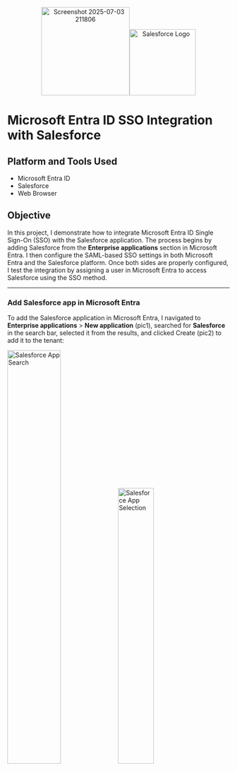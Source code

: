 <p align="center">
  <img src="https://github.com/user-attachments/assets/bd4c09fd-cab4-4834-a7af-3e10c62309f3" alt="Screenshot 2025-07-03 211806" width="200" /><img src="https://cdn.worldvectorlogo.com/logos/salesforce-2.svg" alt="Salesforce Logo" width="150"/>


# Microsoft Entra ID SSO Integration with Salesforce

## Platform and Tools Used
- Microsoft Entra ID
- Salesforce
- Web Browser

## Objective
In this project, I demonstrate how to integrate Microsoft Entra ID Single Sign-On (SSO) with the Salesforce application. The process begins by adding Salesforce from the **Enterprise applications** section in Microsoft Entra. I then configure the SAML-based SSO settings in both Microsoft Entra and the Salesforce platform. Once both sides are properly configured, I test the integration by assigning a user in Microsoft Entra to access Salesforce using the SSO method.

---------

### Add Salesforce app in Microsoft Entra
To add the Salesforce application in Microsoft Entra, I navigated to **Enterprise applications** > **New application** (pic1), searched for **Salesforce** in the search bar, selected it from the results, and clicked Create (pic2) to add it to the tenant:
<p float="left">
  <img src="https://github.com/user-attachments/assets/7d8f7c1b-1394-44c6-a4a7-7645cf3481ec" alt="Salesforce App Search" width="49%" />
  <img src="https://github.com/user-attachments/assets/30141af0-63a6-435d-ace1-ba0a4623178b" alt="Salesforce App Selection" width="40%" />
</p>


